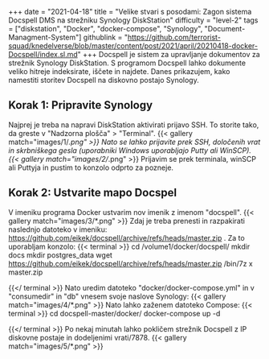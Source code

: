 +++
date = "2021-04-18"
title = "Velike stvari s posodami: Zagon sistema Docspell DMS na strežniku Synology DiskStation"
difficulty = "level-2"
tags = ["diskstation", "Docker", "docker-compose", "Synology", "Document-Managment-System"]
githublink = "https://github.com/terrorist-squad/knedelverse/blob/master/content/post/2021/april/20210418-docker-Docspell/index.sl.md"
+++
Docspell je sistem za upravljanje dokumentov za strežnik Synology DiskStation. S programom Docspell lahko dokumente veliko hitreje indeksirate, iščete in najdete. Danes prikazujem, kako namestiti storitev Docspell na diskovno postajo Synology.
## Korak 1: Pripravite Synology
Najprej je treba na napravi DiskStation aktivirati prijavo SSH. To storite tako, da greste v "Nadzorna plošča" > "Terminal".
{{< gallery match="images/1/*.png" >}}
Nato se lahko prijavite prek SSH, določenih vrat in skrbniškega gesla (uporabniki Windows uporabljajo Putty ali WinSCP).
{{< gallery match="images/2/*.png" >}}
Prijavim se prek terminala, winSCP ali Puttyja in pustim to konzolo odprto za pozneje.
## Korak 2: Ustvarite mapo Docspel
V imeniku programa Docker ustvarim nov imenik z imenom "docspell".
{{< gallery match="images/3/*.png" >}}
Zdaj je treba prenesti in razpakirati naslednjo datoteko v imeniku: https://github.com/eikek/docspell/archive/refs/heads/master.zip . Za to uporabljam konzolo:
{{< terminal >}}
cd /volume1/docker/docspell/
mkdir docs
mkdir postgres_data
wget https://github.com/eikek/docspell/archive/refs/heads/master.zip 
/bin/7z x master.zip

{{</ terminal >}}
Nato uredim datoteko "docker/docker-compose.yml" in v "consumedir" in "db" vnesem svoje naslove Synology:
{{< gallery match="images/4/*.png" >}}
Nato lahko zaženem datoteko Compose:
{{< terminal >}}
cd docspell-master/docker/
docker-compose up -d

{{</ terminal >}}
Po nekaj minutah lahko pokličem strežnik Docspell z IP diskovne postaje in dodeljenimi vrati/7878.
{{< gallery match="images/5/*.png" >}}
